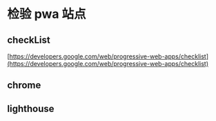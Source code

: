 # 检验 pwa 站点


## checkList

[https://developers.google.com/web/progressive-web-apps/checklist](https://developers.google.com/web/progressive-web-apps/checklist)

## chrome


## lighthouse